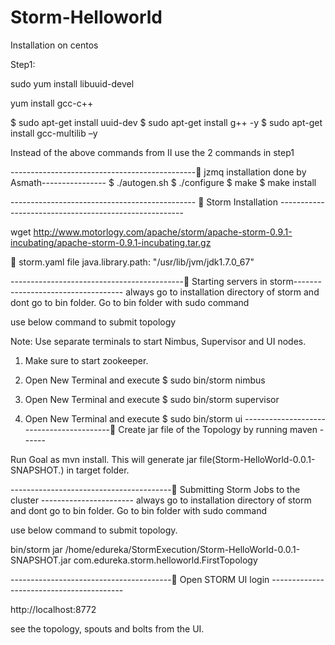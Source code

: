 Storm-Helloworld
================

Installation on centos


Step1:

sudo yum install libuuid-devel

yum install gcc-c++

$ sudo apt-get install uuid-dev 
$ sudo apt-get install g++ -y 
$ sudo apt-get install gcc-multilib –y

Instead of the above commands from II use the 2 commands in step1

---------------------------------------------- jzmq installation done by Asmath----------------
$ ./autogen.sh
$ ./configure
$ make
$ make install


----------------------------------------------  Storm Installation ------------------------------------------------------

wget http://www.motorlogy.com/apache/storm/apache-storm-0.9.1-incubating/apache-storm-0.9.1-incubating.tar.gz

	storm.yaml file 
java.library.path: "/usr/lib/jvm/jdk1.7.0_67"

------------------------------------------- Starting servers in storm-----------------------------------
always go to installation directory of storm and dont go to bin folder. Go to bin folder with sudo command

use below command to submit topology

Note: Use separate terminals to start Nimbus, Supervisor and UI nodes.

1.	Make sure to start zookeeper.

2.	Open New Terminal and execute $ sudo bin/storm nimbus

3.	Open New Terminal and execute $ sudo bin/storm supervisor

4.	Open New Terminal and execute $ sudo bin/storm ui
----------------------------------------- Create jar file of the Topology by running maven ------

Run Goal as mvn install. This will generate jar file(Storm-HelloWorld-0.0.1-SNAPSHOT.) in target folder. 

---------------------------------------- Submitting Storm Jobs to the cluster -----------------------
always go to installation directory of storm and dont go to bin folder. Go to bin folder with sudo command

use below command to submit topology.

bin/storm jar /home/edureka/StormExecution/Storm-HelloWorld-0.0.1-SNAPSHOT.jar com.edureka.storm.helloworld.FirstTopology

---------------------------------------- Open STORM UI login -----------------------------------------

http://localhost:8772

see the topology, spouts and bolts from the UI.

